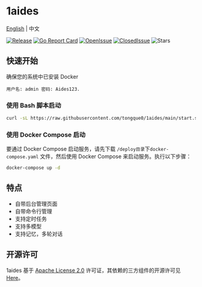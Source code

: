 # 1aides

[English](README.md) | 中文

[![Release](https://img.shields.io/github/v/release/tongque0/1aides)](https://github.com/tongque0/1aides/releases)
[![Go Report Card](https://goreportcard.com/badge/github.com/tongque0/1aides)](https://goreportcard.com/report/github.com/tongque0/1aides)
[![OpenIssue](https://img.shields.io/github/issues/tongque0/1aides)](https://github.com/tongque0/1aides/issues)
[![ClosedIssue](https://img.shields.io/github/issues-closed/tongque0/1aides)](https://github.com/tongque0/1aides/issues?q=is%3Aissue+is%3Aclosed)
![Stars](https://img.shields.io/github/stars/tongque0/1aides)


## 快速开始

确保您的系统中已安装 Docker

`用户名: admin 密码: Aides123.`
### 使用 Bash 脚本启动

```bash
curl -sL https://raw.githubusercontent.com/tongque0/1aides/main/start.sh -o start.sh && chmod +x start.sh && ./start.sh
```

### 使用 Docker Compose 启动

要通过 Docker Compose 启动服务，请先下载 `/deploy目录`下`docker-compose.yaml` 文件，然后使用 Docker Compose 来启动服务。执行以下步骤：

   ```bash
   docker-compose up -d
   ```


## 特点

- 自带后台管理页面
- 自带命令行管理
- 支持定时任务
- 支持多模型
- 支持记忆，多轮对话


## 开源许可

1aides 基于 [Apache License 2.0](https://github.com/tongque0/1aides/LICENSE) 许可证，其依赖的三方组件的开源许可见 [Here](https://github.com/eatmoreapple/openwechat/blob/master/LICENSE)。

